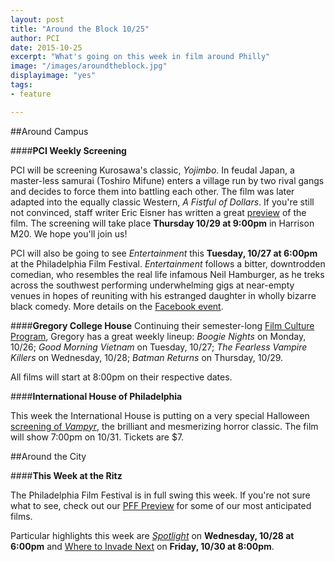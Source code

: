 ```yaml
---
layout: post
title: "Around the Block 10/25"
author: PCI
date: 2015-10-25
excerpt: "What's going on this week in film around Philly"
image: "/images/aroundtheblock.jpg"
displayimage: "yes"
tags: 
- feature

---
```

##Around Campus

####**PCI Weekly Screening**

PCI will be screening Kurosawa's classic, *Yojimbo*. In feudal Japan, a master-less samurai (Toshiro Mifune) enters a village run by two rival gangs and decides to force them into battling each other. The film was later adapted into the equally classic Western, *A Fistful of Dollars*. If you're still not convinced, staff writer Eric Eisner has written a great [preview](http://pennmoviegoer.com/2015/10/20/yojimbo.html) of the film. The screening will take place **Thursday 10/29 at 9:00pm** in Harrison M20. We hope you'll join us!

PCI will also be going to see *Entertainment* this **Tuesday, 10/27 at 6:00pm** at the Philadelphia Film Festival. *Entertainment* follows a bitter, downtrodden comedian, who resembles the real life infamous Neil Hamburger, as he treks across the southwest performing underwhelming gigs at near-empty venues in hopes of reuniting with his estranged daughter in wholly bizarre black comedy. More details on the [Facebook event](https://www.facebook.com/events/809379745857563/). 


####**Gregory College House**
Continuing their semester-long [Film Culture Program](http://gregory.house.upenn.edu/film_culture), Gregory has a great weekly lineup: *Boogie Nights* on Monday, 10/26; *Good Morning Vietnam* on Tuesday, 10/27; *The Fearless Vampire Killers* on Wednesday, 10/28; *Batman Returns* on Thursday, 10/29.

All films will start at 8:00pm on their respective dates.

####**International House of Philadelphia**

This week the International House is putting on a very special Halloween [screening of *Vampyr*](http://ihousephilly.org/calendar/vampyr), the brilliant and mesmerizing horror classic. The film will show 7:00pm on 10/31. Tickets are $7. 


##Around the City


####**This Week at the Ritz**

The Philadelphia Film Festival is in full swing this week. If you're not sure what to see, check out our [PFF Preview](http://pennmoviegoer.com/2015/10/09/PFFprev.html) for some of our most anticipated films.

Particular highlights this week are [*Spotlight*](http://24thphiladelphiafilmfestiva2015.sched.org/sponsor/spotlight.1uesxy10?iframe=no&w=i:100;&sidebar=no&bg=no#.Viwry9aJnww) on **Wednesday, 10/28 at 6:00pm** and [Where to Invade Next](http://24thphiladelphiafilmfestiva2015.sched.org/sponsor/where_to_invade_next.1ubnooot?iframe=no&w=i:100;&sidebar=no&bg=no#.Viwr0taJnww) on **Friday, 10/30 at 8:00pm**.



